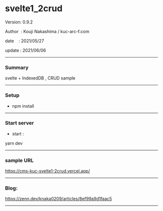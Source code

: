 ﻿# svelte1_2crud

 Version: 0.9.2

 Author  : Kouji Nakashima / kuc-arc-f.com

 date    : 2021/05/27

 update  : 2021/06/06 

***
### Summary

svelte + IndexedDB , CRUD sample

***
### Setup

* npm install

***
### Start server
* start :

yarn dev

***
### sample URL

https://cms-kuc-svelte1-2crud.vercel.app/

***
### Blog:

https://zenn.dev/knaka0209/articles/8ef99a9d1faac5

***

